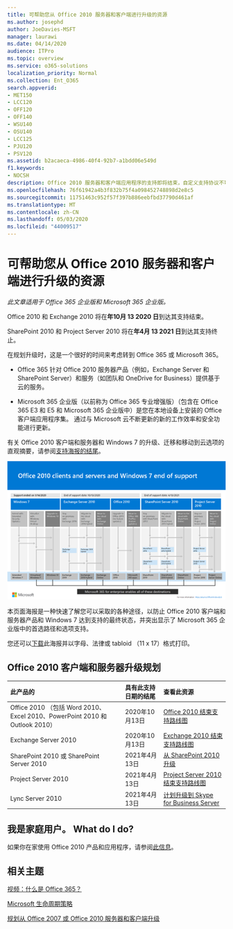 ```yaml
---
title: 可帮助您从 Office 2010 服务器和客户端进行升级的资源
ms.author: josephd
author: JoeDavies-MSFT
manager: laurawi
ms.date: 04/14/2020
audience: ITPro
ms.topic: overview
ms.service: o365-solutions
localization_priority: Normal
ms.collection: Ent_O365
search.appverid:
- MET150
- LCC120
- OFF120
- OFF140
- WSU140
- OSU140
- LCC125
- PJU120
- PSV120
ms.assetid: b2acaeca-4986-40f4-92b7-a1bdd06e549d
f1.keywords:
- NOCSH
description: Office 2010 服务器和客户端应用程序的支持即将结束，自定义支持协议不可用。 使用本文立即开始规划升级。
ms.openlocfilehash: 76f61942a4b3f832b75f4a098452748898d2e8c5
ms.sourcegitcommit: 11751463c952f57f397b886eebfbd37790d461af
ms.translationtype: MT
ms.contentlocale: zh-CN
ms.lasthandoff: 05/03/2020
ms.locfileid: "44009517"
---
```

# <a name="resources-to-help-you-upgrade-from-office-2010-servers-and-clients"></a>可帮助您从 Office 2010 服务器和客户端进行升级的资源

*此文章适用于 Office 365 企业版和 Microsoft 365 企业版。*

Office 2010 和 Exchange 2010 将在**年10月 13 2020 日**到达其支持结束。 

SharePoint 2010 和 Project Server 2010 将在**年4月 13 2021 日**到达其支持终止。

在规划升级时，这是一个很好的时间来考虑转到 Office 365 或 Microsoft 365。 

- Office 365 针对 Office 2010 服务器产品（例如，Exchange Server 和 SharePoint Server）和服务（如团队和 OneDrive for Business）提供基于云的服务。 

- Microsoft 365 企业版（以前称为 Office 365 专业增强版）（包含在 Office 365 E3 和 E5 和 Microsoft 365 企业版中）是您在本地设备上安装的 Office 客户端应用程序集。 通过与 Microsoft 云不断更新的新的工作效率和安全功能进行更新。

有关 Office 2010 客户端和服务器和 Windows 7 的升级、迁移和移动到云选项的直观摘要，请参阅[支持海报的结尾](./media/upgrade-from-office-2010-servers-and-products/Office2010Windows7EndOfSupport.pdf)。

[![Office 2010 客户端和服务器及 Windows 7 终止支持海报图像](./media/upgrade-from-office-2010-servers-and-products/office2010-windows7-end-of-support.png)](./media/upgrade-from-office-2010-servers-and-products/Office2010Windows7EndOfSupport.pdf)

本页面海报是一种快速了解您可以采取的各种途径，以防止 Office 2010 客户端和服务器产品和 Windows 7 达到支持的最终状态，并突出显示了 Microsoft 365 企业版中的首选路径和选项支持。

您还可以[下载](https://github.com/MicrosoftDocs/microsoft-365-docs/raw/public/microsoft-365/media/migration-microsoft-365-enterprise-workload/Office2010Windows7EndOfSupport.pdf)此海报并以字母、法律或 tabloid （11 x 17）格式打印。
      
## <a name="office-2010-client-and-server-upgrade-planning"></a>Office 2010 客户端和服务器升级规划
  
|**此产品的**|**具有此支持日期的结尾**|**查看此资源**|
|:-----|:-----|:-----|
|Office 2010 （包括 Word 2010、Excel 2010、PowerPoint 2010 和 Outlook 2010）  <br/> | 2020年10月13日 |[Office 2010 结束支持路线图](https://docs.microsoft.com/DeployOffice/office-2010-end-support-roadmap) <br/> |
|Exchange Server 2010  <br/> | 2020年10月13日  |[Exchange 2010 结束支持路线图](exchange-2010-end-of-support.md) <br/> |
|SharePoint 2010 或 SharePoint Server 2010  <br/> | 2021年4月13日 |[从 SharePoint 2010 升级](upgrade-from-sharepoint-2010.md) <br/> |
|Project Server 2010 <br/> | 2021年4月13日 | [Project Server 2010 结束支持路线图](project-server-2010-end-of-support.md) <br/> |
|Lync Server 2010 <br/> | 2021年4月13日 | [计划升级到 Skype for Business Server](https://docs.microsoft.com/skypeforbusiness/plan-your-deployment/upgrade) <br/> |
    
## <a name="im-a-home-user-what-do-i-do"></a>我是家庭用户。 What do I do?

如果你在家使用 Office 2010 产品和应用程序，请参阅[此信息](plan-upgrade-previous-versions-office.md#im-a-home-user-what-do-i-do)。

## <a name="related-topics"></a>相关主题

[视频：什么是 Office 365？](https://support.office.com/article/847caf12-2589-452c-8aca-1c009797678b.aspx)
  
[Microsoft 生命周期策略](https://go.microsoft.com/fwlink/?linkid=865200)

[规划从 Office 2007 或 Office 2010 服务器和客户端升级](plan-upgrade-previous-versions-office.md)

